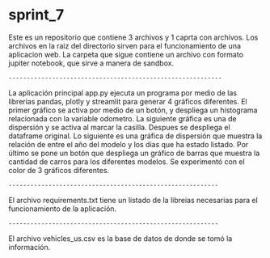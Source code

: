 # sprint_7

Este es un repositorio que contiene 3 archivos y 1 caprta con archivos.
Los archivos en la raiz del directorio sirven para el funcionamiento de una aplicacion web.
La carpeta que sigue contiene un archivo con formato jupiter notebook, que sirve a manera de sandbox.

    -----------------------------------------------------------
La aplicación principal app.py ejecuta un programa por medio de las librerias pandas, plotly y streamlit para generar 4 gráficos diferentes. 
El primer gráfico se activa por medio de un botón, y despliega un histograma relacionada con la variable odometro. 
La siguiente gráfica es una de dispersión y se activa al marcar la casilla. 
Despues se despliega el dataframe original. 
Lo siguiente es una gráfica de dispersión que muestra la relación de entre el año del modelo y los dias que ha estado listado.
Por último se pone un botón que despliega un gráfico de barras que muestra la cantidad de carros para los diferentes modelos.
Se experimentó con el color de 3 gráficos diferentes.

    ----------------------------------------------------------
El archivo requirements.txt tiene un listado de la libreias necesarias para el funcionamiento de la aplicación.

    ----------------------------------------------------------
El archivo vehicles_us.csv es la base de datos de donde se tomó la información.